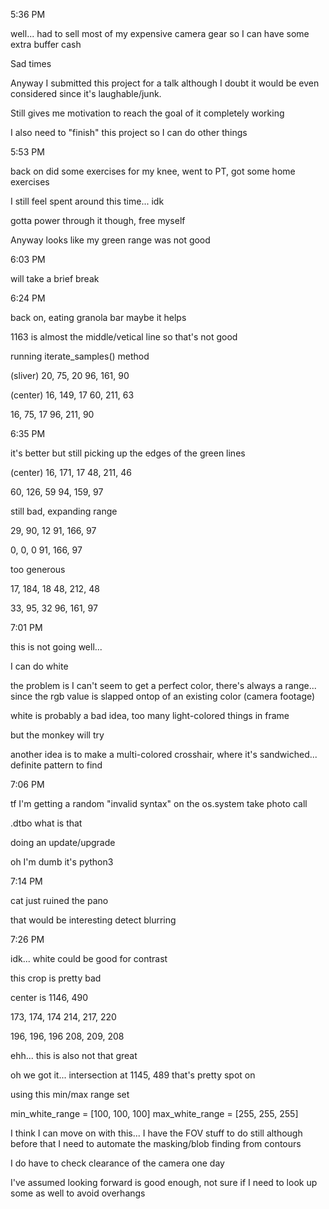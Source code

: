 5:36 PM

well... had to sell most of my expensive camera gear so I can have some extra buffer cash

Sad times

Anyway I submitted this project for a talk although I doubt it would be even considered since it's laughable/junk.

Still gives me motivation to reach the goal of it completely working

I also need to "finish" this project so I can do other things

5:53 PM

back on did some exercises for my knee, went to PT, got some home exercises

I still feel spent around this time... idk

gotta power through it though, free myself

Anyway looks like my green range was not good

6:03 PM

will take a brief break

6:24 PM

back on, eating granola bar maybe it helps

1163 is almost the middle/vetical line so that's not good

running iterate_samples() method

(sliver)
20, 75, 20
96, 161, 90

(center)
16, 149, 17
60, 211, 63

16, 75, 17
96, 211, 90

6:35 PM

it's better but still picking up the edges of the green lines

(center)
16, 171, 17
48, 211, 46

60, 126, 59
94, 159, 97

still bad, expanding range

29, 90, 12
91, 166, 97

0, 0, 0
91, 166, 97

too generous

17, 184, 18
48, 212, 48

33, 95, 32
96, 161, 97

7:01 PM

this is not going well...

I can do white

the problem is I can't seem to get a perfect color, there's always a range... since the rgb value is slapped ontop of an existing color (camera footage)

white is probably a bad idea, too many light-colored things in frame

but the monkey will try

another idea is to make a multi-colored crosshair, where it's sandwiched... definite pattern to find

7:06 PM

tf I'm getting a random "invalid syntax" on the os.system take photo call

.dtbo what is that

doing an update/upgrade

oh I'm dumb it's python3

7:14 PM

cat just ruined the pano

that would be interesting detect blurring


7:26 PM

idk... white could be good for contrast

this crop is pretty bad

center is 1146, 490

173, 174, 174
214, 217, 220

196, 196, 196
208, 209, 208

ehh... this is also not that great

oh we got it... intersection at 1145, 489 that's pretty spot on

using this min/max range set

min_white_range = [100, 100, 100]
max_white_range = [255, 255, 255]

I think I can move on with this... I have the FOV stuff to do still although before that I need to automate the masking/blob finding from contours

I do have to check clearance of the camera one day

I've assumed looking forward is good enough, not sure if I need to look up some as well to avoid overhangs
